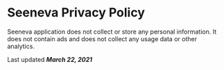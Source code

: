 # Seeneva Privacy Policy

Seeneva application does not collect or store any personal information. It does not contain ads and does not collect any usage data or other analytics.

Last updated ***March 22, 2021***
